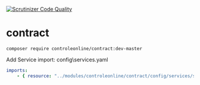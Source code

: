 [![Scrutinizer Code Quality](https://scrutinizer-ci.com/g/controleonline/api-platform-contract/badges/quality-score.png?b=master)](https://scrutinizer-ci.com/g/controleonline/api-platform-contract/?branch=master)

# contract


`composer require controleonline/contract:dev-master`



Add Service import:
config\services.yaml

```yaml
imports:
    - { resource: "../modules/controleonline/contract/config/services/services.yaml" }    
```
